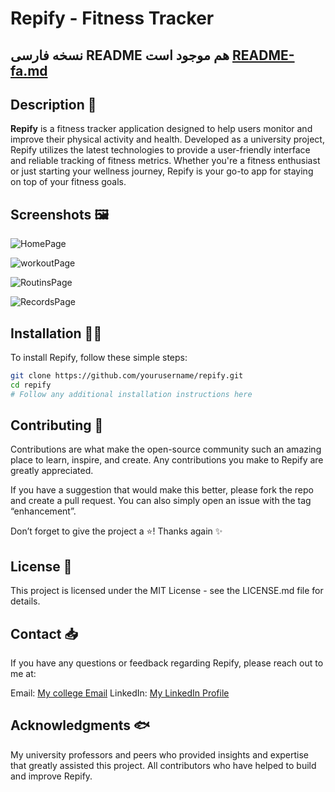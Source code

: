 # Repify - Fitness Tracker

## نسخه فارسی README هم موجود است [README-fa.md](README-fa.md)


## Description 🔌

**Repify** is a fitness tracker application designed to help users monitor and improve their physical activity and health. Developed as a university project, Repify utilizes the latest technologies to provide a user-friendly interface and reliable tracking of fitness metrics. Whether you're a fitness enthusiast or just starting your wellness journey, Repify is your go-to app for staying on top of your fitness goals.

## Screenshots 🖼️

![HomePage](https://github.com/4R4S8/FitnessTrackerApp/assets/64580530/332e5213-1cf7-4e4b-bdb6-ef434343fd05)


![workoutPage](https://github.com/4R4S8/FitnessTrackerApp/assets/64580530/b736b7cf-1561-48df-abd1-b38c05771a6b)


![RoutinsPage](https://github.com/4R4S8/FitnessTrackerApp/assets/64580530/7f0b0a1d-2e02-48d5-b7e9-27eb7aad38d2)


![RecordsPage](https://github.com/4R4S8/FitnessTrackerApp/assets/64580530/278a8fe2-5509-4733-9516-785cdbf6410e)

## Installation 🧑‍🏫

To install Repify, follow these simple steps:

```bash
git clone https://github.com/yourusername/repify.git
cd repify
# Follow any additional installation instructions here
```
## Contributing 💪
Contributions are what make the open-source community such an amazing place to learn, inspire, and create. Any contributions you make to Repify are greatly appreciated.

If you have a suggestion that would make this better, please fork the repo and create a pull request. You can also simply open an issue with the tag “enhancement”.

Don’t forget to give the project a ⭐! Thanks again ✨

## License 📄
This project is licensed under the MIT License - see the LICENSE.md file for details.

## Contact 📥
If you have any questions or feedback regarding Repify, please reach out to me at:

Email: [My college Email](a.zomorrodi.00.it@gmail.com)
LinkedIn: [My LinkedIn Profile](https://www.linkedin.com/in/4r4s8/)

## Acknowledgments 🐟

My university professors and peers who provided insights and expertise that greatly assisted this project.
All contributors who have helped to build and improve Repify.
